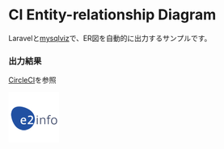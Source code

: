 # CI Entity-relationship Diagram

Laravelと[mysqlviz](https://github.com/globalcitizen/mysqlviz)で、ER図を自動的に出力するサンプルです。

### 出力結果

[CircleCI](https://circleci.com/gh/E2infoCI/ci_laravel_er)を参照

![イーツー・インフォロゴ](https://raw.githubusercontent.com/e2info/e2info-warehouse/master/images/logo/logo100x100_transparent.png)
